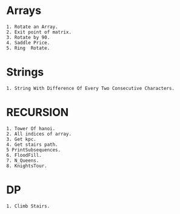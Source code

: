 # Arrays
    1. Rotate an Array.
    2. Exit point of matrix.
    3. Rotate by 90.
    4. Saddle Price.
    5. Ring  Rotate.

# Strings
    1. String With Difference Of Every Two Consecutive Characters.

# RECURSION 
    1. Tower Of hanoi.
    2. All indices of array.
    3. Get kpc.
    4. Get stairs path.
    5 PrintSubsequences.
    6. FloodFill.
    7. N_Queens.
    8. KnightsTour.

# DP
    1. Climb Stairs.
    
